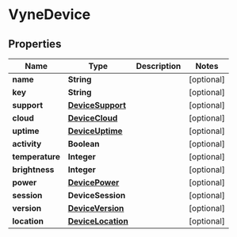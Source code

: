 

# VyneDevice


## Properties

| Name | Type | Description | Notes |
|------------ | ------------- | ------------- | -------------|
|**name** | **String** |  |  [optional] |
|**key** | **String** |  |  [optional] |
|**support** | [**DeviceSupport**](DeviceSupport.md) |  |  [optional] |
|**cloud** | [**DeviceCloud**](DeviceCloud.md) |  |  [optional] |
|**uptime** | [**DeviceUptime**](DeviceUptime.md) |  |  [optional] |
|**activity** | **Boolean** |  |  [optional] |
|**temperature** | **Integer** |  |  [optional] |
|**brightness** | **Integer** |  |  [optional] |
|**power** | [**DevicePower**](DevicePower.md) |  |  [optional] |
|**session** | **DeviceSession** |  |  [optional] |
|**version** | [**DeviceVersion**](DeviceVersion.md) |  |  [optional] |
|**location** | [**DeviceLocation**](DeviceLocation.md) |  |  [optional] |



